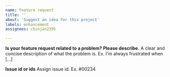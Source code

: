 ```yaml
---
name: Feature request
title: ''
about: 'Suggest an idea for this project'
labels: enhancement
assignees: chinjan2395

---
```


**Is your feature request related to a problem? Please describe.**
A clear and concise description of what the problem is. Ex. I'm always frustrated when [...]

**Issue id or ids**
Assign issue id. Ex. #00234

